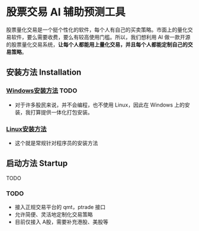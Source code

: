 # 股票交易 AI 辅助预测工具

股票量化交易是一个挺个性化的软件，每个人有自己的买卖策略。市面上的量化交易软件，要么需要收费，要么有较高使用门槛。所以，我们想利用 AI 做一款开源的股票量化交易系统，**让每个人都能用上量化交易，并且每个人都能定制自己的交易策略**。


## 安装方法 Installation


### [Windows安装方法]() TODO

- 对于许多股民来说，并不会编程，也不使用 Linux，因此在 Windows 上的安装，我打算提供一体化打包安装。

### [Linux安装方法]()

- 这个就是常规针对程序员的安装方法

## 启动方法 Startup

TODO







### TODO

- 接入正规交易平台的 qmt，ptrade 接口
- 允许简便、灵活地定制化交易策略
- 目前仅接入 A股，需要补充港股、美股等
